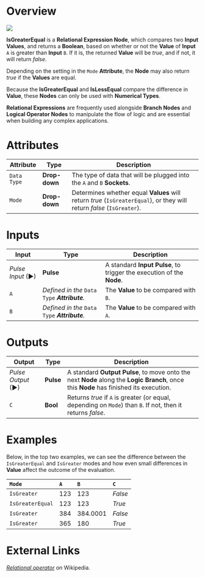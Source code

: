 # Overview

![](../../../.gitbook/assets/node-isgreaterequal.png)

**IsGreaterEqual** is a **Relational Expression Node**, which compares two **Input Values**, and returns a **Boolean**, based on whether or not the **Value** of **Input** `A` is greater than **Input** `B`. If it is, the returned **Value** will be *true*, and if not, it will return *false*.

Depending on the setting in the `Mode` **Attribute**, the **Node** may also return *true* if the **Values** are equal.

Because the **IsGreaterEqual** and **IsLessEqual** compare the difference in **Value**, these **Nodes** can only be used with **Numerical Types**.

**Relational Expressions** are frequently used alongside **Branch Nodes** and **Logical Operator Nodes** to manipulate the flow of logic and are essential when building any complex applications.

# Attributes

|Attribute|Type|Description|
|---|---|---|
|`Data Type`|**Drop-down**|The type of data that will be plugged into the `A` and `B` **Sockets**.|
|`Mode`|**Drop-down**|Determines whether equal **Values** will return *true* (`IsGreaterEqual`), or they will return *false* (`IsGreater`).|

# Inputs

|Input|Type|Description|
|---|---|---|
|*Pulse Input* (►)|**Pulse**|A standard **Input Pulse**, to trigger the execution of the **Node**.|
|`A`|*Defined in the* `Data Type` ***Attribute**.*|The **Value** to be compared with `B`.|
|`B`|*Defined in the* `Data Type` ***Attribute**.*|The **Value** to be compared with `A`.|

# Outputs

|Output|Type|Description|
|---|---|---|
|*Pulse Output* (►)|**Pulse**|A standard **Output Pulse**, to move onto the next **Node** along the **Logic Branch**, once this **Node** has finished its execution.|
|`C`|**Bool**|Returns *true* if `A` is greater (or equal, depending on `Mode`) than `B`. If not, then it returns *false*.|

# Examples

Below, in the top two examples, we can see the difference between the `IsGreaterEqual` and `IsGreater` modes and how even small differences in **Value** affect the outcome of the evaluation.

| `Mode` | `A` | `B` | `C` |
| :--- | :--- | :--- | :--- |
| `IsGreater` | 123 | 123 | *False* |
| `IsGreaterEqual` | 123 | 123 |  *True* |
| `IsGreater` | 384 | 384.0001 | *False* |
| `IsGreater` | 365 | 180 |  *True* |

# External Links

[*Relational operator*](https://en.wikipedia.org/wiki/Relational_operator) on Wikipedia.